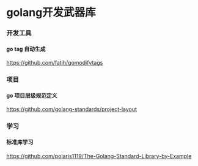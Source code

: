 # golang开发武器库

### 开发工具

#### go tag 自动生成
https://github.com/fatih/gomodifytags

### 项目

#### go 项目层级规范定义
https://github.com/golang-standards/project-layout

### 学习

#### 标准库学习
https://github.com/polaris1119/The-Golang-Standard-Library-by-Example
